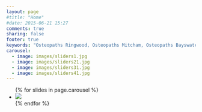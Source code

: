 ```yaml
---
layout: page
#title: "Home"
#date: 2015-06-21 15:27
comments: true
sharing: false
footer: true
keywords: "Osteopaths Ringwood, Osteopaths Mitcham, Osteopaths Bayswater, Osteopaths Croydon"
carousel:
  - image: images/sliders1.jpg
  - image: images/sliders21.jpg
  - image: images/sliders31.jpg
  - image: images/sliders41.jpg
---
```

<div class="flexslider">
  <ul class="slides">
      {% for slides in page.carousel %}
      <li>
        <img center src="{{ slides.image }}" />
      </li>
      {% endfor %}
  </ul>
</div>



